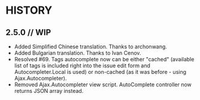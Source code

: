 # HISTORY

## 2.5.0 // WIP

- Added Simplified Chinese translation. Thanks to archonwang.
- Added Bulgarian translation. Thanks to Ivan Cenov.
- Resolved #69.
  Tags autocomplete now can be either "cached" (available list of tags is
  included right into the issue edit form and Autocompleter.Local is used) or
  non-cached (as it was before - using Ajax.Autocompleter).
- Removed Ajax.Autocompleter view script. AutoComplete controller now returns
  JSON array instead.
